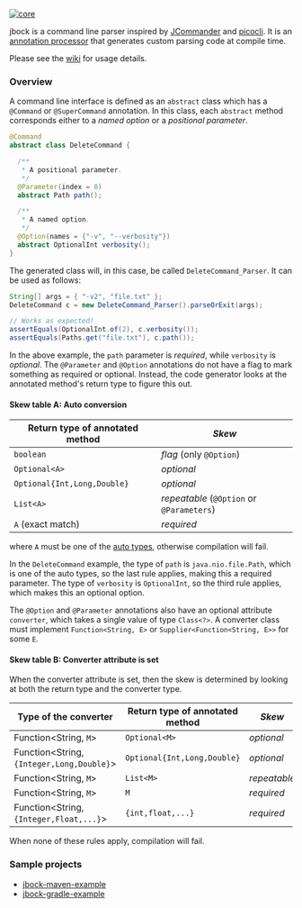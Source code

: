 [![core](https://maven-badges.herokuapp.com/maven-central/com.github.h908714124/jbock/badge.svg?style=plastic&subject=jbock)](https://maven-badges.herokuapp.com/maven-central/com.github.h908714124/jbock)

jbock is a command line parser inspired by [JCommander](https://jcommander.org/)
and [picocli](https://github.com/remkop/picocli).
It is an
[annotation processor](https://openjdk.java.net/groups/compiler/processing-code.html)
that generates custom parsing code at compile time.

Please see the [wiki](https://github.com/h908714124/jbock/wiki) for usage details.

### Overview

A command line interface is defined as an `abstract` class 
which has a `@Command` or `@SuperCommand` annotation.
In this class, each `abstract` method corresponds either to a *named option* or a *positional parameter*.

````java
@Command
abstract class DeleteCommand {

  /**
   * A positional parameter.
   */
  @Parameter(index = 0)
  abstract Path path();

  /**
   * A named option.
   */
  @Option(names = {"-v", "--verbosity"})
  abstract OptionalInt verbosity();
}
````

The generated class will, in this case, be called
`DeleteCommand_Parser`. It can be used as follows:

````java
String[] args = { "-v2", "file.txt" };
DeleteCommand c = new DeleteCommand_Parser().parseOrExit(args);

// Works as expected!
assertEquals(OptionalInt.of(2), c.verbosity());
assertEquals(Paths.get("file.txt"), c.path());
````

In the above example, the `path` parameter is *required*,
while `verbosity` is *optional*.
The `@Parameter` and `@Option` annotations do not have a flag
to mark something as required or optional.
Instead, the code generator looks at the annotated method's 
return type to figure this out.

#### Skew table A: Auto conversion

Return type of annotated method           | *Skew*
----------------------------------------- | --------------------------------
`boolean`                                 | *flag* (only `@Option`)
`Optional<A>`                             | *optional*
`Optional{Int,Long,Double}`               | *optional*
`List<A>`                                 | *repeatable* (`@Option` or `@Parameters`)
`A` (exact match)                         | *required*

where `A` must be one of the
[auto types](https://github.com/h908714124/jbock-docgen/blob/master/src/main/java/com/example/hello/JbockAutoTypes.java),
otherwise compilation will fail.

In the `DeleteCommand` example, the type of `path` is `java.nio.file.Path`, which is one of the
auto types, so the last rule applies, making this a required parameter.
The type of `verbosity` is `OptionalInt`, so the third rule applies,
which makes this an optional option.

The `@Option` and `@Parameter` annotations also have an optional attribute
`converter`, which takes a single value of type `Class<?>`.
A converter class must implement `Function<String, E>` or `Supplier<Function<String, E>>` for some `E`.

#### Skew table B: Converter attribute is set

When the converter attribute is set,
then the skew is determined by looking at both the return type and the converter type.

Type of the converter                           | Return type of annotated method      | *Skew*
----------------------------------------------- | ------------------------------------ | ------------
Function&lt;String, `M`&gt;                     | `Optional<M>`                        | *optional*
Function&lt;String, `{Integer,Long,Double}`&gt; | `Optional{Int,Long,Double}`          | *optional*
Function&lt;String, `M`&gt;                     | `List<M>`                            | *repeatable*
Function&lt;String, `M`&gt;                     | `M`                                  | *required*
Function&lt;String, `{Integer,Float,...}`&gt;   | `{int,float,...}`                    | *required*

When none of these rules apply, compilation will fail.

### Sample projects

* [jbock-maven-example](https://github.com/h908714124/jbock-maven-example)
* [jbock-gradle-example](https://github.com/h908714124/jbock-gradle-example)

